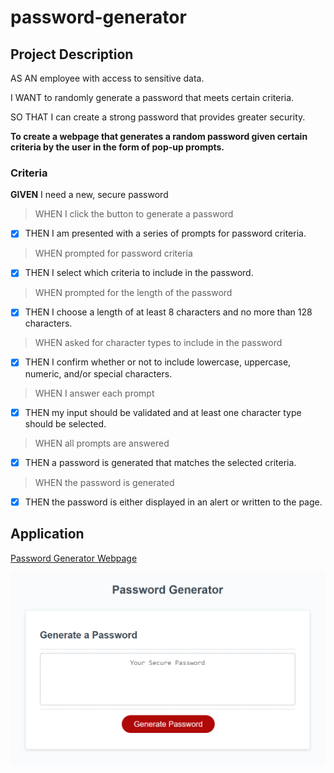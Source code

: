 # password-generator

## Project Description

AS AN employee with access to sensitive data.

I WANT to randomly generate a password that meets certain criteria.

SO THAT I can create a strong password that provides greater security.

**To create a webpage that generates a random password given certain criteria by the user in the form of pop-up prompts.**

### Criteria

**GIVEN** I need a new, secure password

> WHEN I click the button to generate a password
- [X] THEN I am presented with a series of prompts for password criteria.

> WHEN prompted for password criteria
- [X] THEN I select which criteria to include in the password.

> WHEN prompted for the length of the password
- [X] THEN I choose a length of at least 8 characters and no more than 128 characters.

> WHEN asked for character types to include in the password
- [X] THEN I confirm whether or not to include lowercase, uppercase, numeric, and/or special characters.

> WHEN I answer each prompt
- [X] THEN my input should be validated and at least one character type should be selected.

> WHEN all prompts are answered
- [X] THEN a password is generated that matches the selected criteria.

> WHEN the password is generated
- [X] THEN the password is either displayed in an alert or written to the page.

## Application

[Password Generator Webpage](https://huytvuu.github.io/3-challenge-password-generator/)

![Screenshot of application](https://github.com/huytvuu/3-challenge-password-generator/blob/main/password-generator-screenshot.png)


